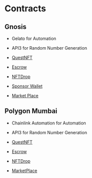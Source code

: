 # Contracts

## Gnosis

- Gelato for Automation
- API3 for Random Number Generation

- [QuestNFT](https://gnosisscan.io/address/0xbE42ce01a127E501d6173f5bc21FF545f15bDdD8) 
- [Escrow](https://gnosisscan.io/address/0xf98AA375a4dA1E26a5Ac173B4D4E47Fadd999D8C)
- [NFTDrop](https://gnosisscan.io/address/0xc540171be1B4C034b268Aa670Bcd32ab5cfC713F)
- [Sponsor Wallet](https://gnosisscan.io/address/0x596c5207c1d28a0eef6ea0e17b6eb52fa0a076f1)
- [Market Place](https://gnosisscan.io/address/0x47DBDd7Dde843e97C3827d4AE6f1d3f7486D3E48)

## Polygon Mumbai

- Chainlink Automation for Automation
- API3 for Random Number Generation

- [QuestNFT](https://mumbai.polygonscan.com/address/0x71d6ba857843038962bd44cf93039ed0807c5087)
- [Escrow](https://mumbai.polygonscan.com/address/0x2e33a9e468535a666101e1770ede8153085fdc4c)
- [NFTDrop](https://mumbai.polygonscan.com/address/0x7c86e120fd47904a7bd80d8964214a6fcc54cbff)
- [MarketPlace](https://mumbai.polygonscan.com/address/0x79aa33205c517219f384f2e044c8bf468087aada)

## 